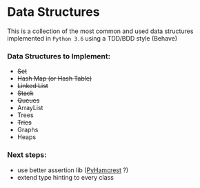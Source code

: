 # Data Structures
This is a collection of the most common and used data structures implemented in `Python 3.6` using a TDD/BDD style (Behave) 

### Data Structures to Implement:
- ~~Set~~
- ~~Hash Map (or Hash Table)~~
- ~~Linked List~~
- ~~Stack~~
- ~~Queues~~
- ArrayList
- Trees
- ~~Tries~~
- Graphs
- Heaps


### Next steps:
- use better assertion lib ([PyHamcrest](https://github.com/hamcrest/PyHamcrest) ?)
- extend type hinting to every class
